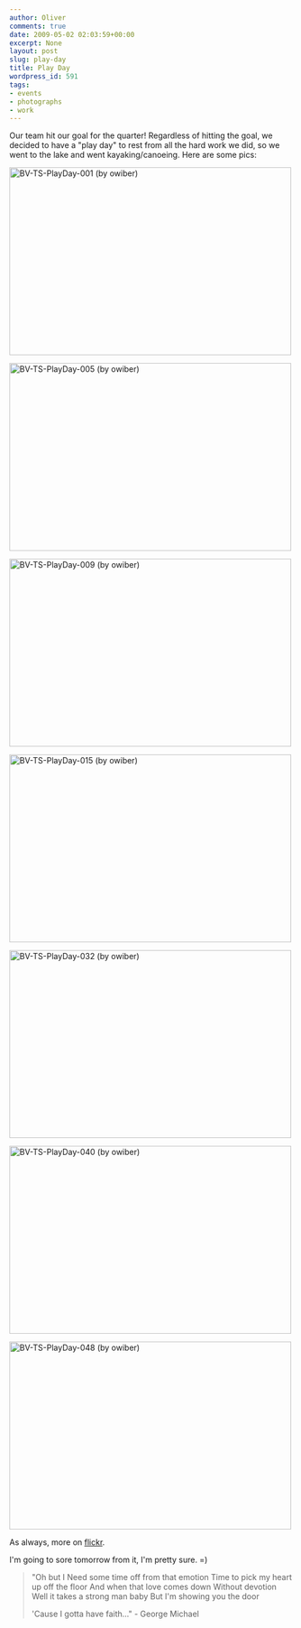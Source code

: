 ```yaml
---
author: Oliver
comments: true
date: 2009-05-02 02:03:59+00:00
excerpt: None
layout: post
slug: play-day
title: Play Day
wordpress_id: 591
tags:
- events
- photographs
- work
---
```


Our team hit our goal for the quarter!  Regardless of hitting the goal, we decided to have a "play day" to rest from all the hard work we did, so we went to the lake and went kayaking/canoeing.  Here are some pics:

<a href="http://www.flickr.com/photos/owiber/3492934898/" title="BV-TS-PlayDay-001 (by owiber)"><img src="http://farm4.static.flickr.com/3609/3492934898_fb72c90b5c.jpg" title="BV-TS-PlayDay-001 (by owiber)" alt="BV-TS-PlayDay-001 (by owiber)" width="500" height="333" /></a>

<a href="http://www.flickr.com/photos/owiber/3492935812/" title="BV-TS-PlayDay-005 (by owiber)"><img src="http://farm4.static.flickr.com/3628/3492935812_30d9bc9194.jpg" title="BV-TS-PlayDay-005 (by owiber)" alt="BV-TS-PlayDay-005 (by owiber)" width="500" height="333" /></a>

<a href="http://www.flickr.com/photos/owiber/3492936912/" title="BV-TS-PlayDay-009 (by owiber)"><img src="http://farm4.static.flickr.com/3643/3492936912_b6f3e06901.jpg" title="BV-TS-PlayDay-009 (by owiber)" alt="BV-TS-PlayDay-009 (by owiber)" width="500" height="333" /></a>

<a href="http://www.flickr.com/photos/owiber/3492939206/" title="BV-TS-PlayDay-015 (by owiber)"><img src="http://farm4.static.flickr.com/3340/3492939206_4c1b486208.jpg" title="BV-TS-PlayDay-015 (by owiber)" alt="BV-TS-PlayDay-015 (by owiber)" width="500" height="333" /></a>

<a href="http://www.flickr.com/photos/owiber/3492127773/" title="BV-TS-PlayDay-032 (by owiber)"><img src="http://farm4.static.flickr.com/3323/3492127773_37e9fbd556.jpg" title="BV-TS-PlayDay-032 (by owiber)" alt="BV-TS-PlayDay-032 (by owiber)" width="500" height="333" /></a>

<a href="http://www.flickr.com/photos/owiber/3492130455/" title="BV-TS-PlayDay-040 (by owiber)"><img src="http://farm4.static.flickr.com/3591/3492130455_eb98ac45d9.jpg" title="BV-TS-PlayDay-040 (by owiber)" alt="BV-TS-PlayDay-040 (by owiber)" width="500" height="333" /></a>

<a href="http://www.flickr.com/photos/owiber/3492950782/" title="BV-TS-PlayDay-048 (by owiber)"><img src="http://farm4.static.flickr.com/3557/3492950782_1a91743f12.jpg" title="BV-TS-PlayDay-048 (by owiber)" alt="BV-TS-PlayDay-048 (by owiber)" width="500" height="333" /></a>

As always, more on <a href="http://www.flickr.com/photos/owiber/sets/72157617573508500/">flickr</a>.

I'm going to sore tomorrow from it, I'm pretty sure. =)

<blockquote class="lyrics">"Oh but I
Need some time off from that emotion
Time to pick my heart up off the floor
And when that love comes down
Without devotion
Well it takes a strong man baby
But I'm showing you the door

'Cause I gotta have faith..." - George Michael
